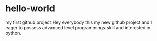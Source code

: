 # hello-world
my first github project
Hey everybody this my new github project and I eager to possess advanced level programmings skill and interested in python.
